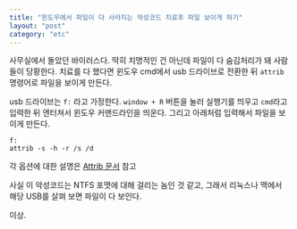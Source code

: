 ```yaml
---
title: "윈도우에서 파일이 다 사라지는 악성코드 치료후 파일 보이게 하기"
layout: "post"
category: "etc"
---
```


사무실에서 돌았던 바이러스다. 딱히 치명적인 건 아닌데 파일이 다 숨김처리가 돼 사람들이 당황한다. 치료를 다 했다면 윈도우 cmd에서 usb 드라이브로 전환한 뒤 `attrib` 명령어로 파일을 보이게 만든다.

usb 드라이브는 `f:` 라고 가정한다. `window + R` 버튼을 눌러 실행기를 띄우고 `cmd`라고 입력한 뒤 엔터쳐서 윈도우 커맨드라인을 띄운다. 그리고 아래처럼 입력해서 파일을 보이게 만든다.

    f:
    attrib -s -h -r /s /d

각 옵션에 대한 설명은 [Attrib 문서](https://www.microsoft.com/resources/documentation/windows/xp/all/proddocs/en-us/attrib.mspx?mfr=true) 참고

사실 이 악성코드는 NTFS 포맷에 대해 걸리는 놈인 것 같고, 그래서 리눅스나 맥에서 해당 USB를 살펴 보면 파일이 다 보인다.

이상.